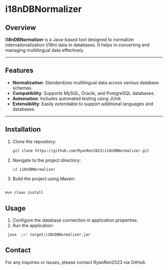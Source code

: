 # i18nDBNormalizer

## Overview
**i18nDBNormalizer** is a Java-based tool designed to normalize internationalization (i18n) data in databases. It helps in converting and managing multilingual data effectively.

---

## Features
- **Normalization**: Standardizes multilingual data across various database schemas.
- **Compatibility**: Supports MySQL, Oracle, and PostgreSQL databases.
- **Automation**: Includes automated testing using JUnit.
- **Extensibility**: Easily extendable to support additional languages and databases.

---

## Installation

1. Clone the repository:
   ```bash
   git clone https://github.com/RyanRen2023/i18nDBNormalizer.git
   ```
2. Navigate to the project directory:
   ```bash
   cd i18nDBNormalizer
   ```
3.	Build the project using Maven:

   ```bash
    
   mvn clean install
   
   ```
## Usage

1.	Configure the database connection in application.properties.
2.	Run the application:

   ```bash
    java -jar target/i18nDBNormalizer.jar
   ```

## Contact

For any inquiries or issues, please contact RyanRen2023 via GitHub.
